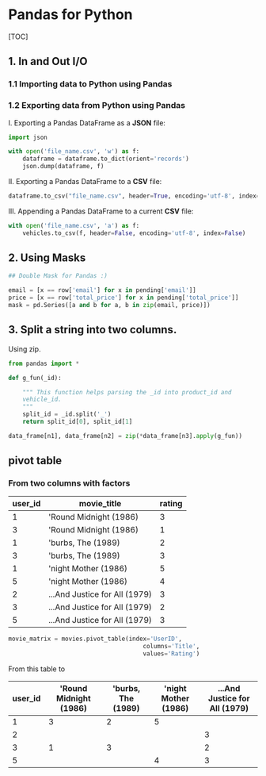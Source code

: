 # Pandas for Python

[TOC]

## 1. In and Out I/O

### 1.1 Importing data to Python using Pandas

### 1.2 Exporting data from Python using Pandas

I. Exporting a Pandas DataFrame as a **JSON** file:

```python
import json

with open('file_name.csv', 'w') as f:
	dataframe = dataframe.to_dict(orient='records')
    json.dump(dataframe, f)
```

II. Exporting a Pandas DataFrame to a **CSV** file:

```python
dataframe.to_csv("file_name.csv", header=True, encoding='utf-8', index=False)
```

III. Appending a Pandas DataFrame to a current **CSV** file:

```python
with open('file_name.csv', 'a') as f:
	vehicles.to_csv(f, header=False, encoding='utf-8', index=False)
```

## 2. Using Masks

```python
## Double Mask for Pandas :)

email = [x == row['email'] for x in pending['email']]
price = [x == row['total_price'] for x in pending['total_price']]
mask = pd.Series([a and b for a, b in zip(email, price)])
```


## 3. Split a string into two columns.

Using zip.

```python
from pandas import *

def g_fun(_id):

    """ This function helps parsing the _id into product_id and 
	vehicle_id.
    """
    split_id = _id.split('_')
    return split_id[0], split_id[1]

data_frame[n1], data_frame[n2] = zip(*data_frame[n3].apply(g_fun))
```

## pivot table

### From two columns with factors

| user_id | movie_title                   | rating |
|---------|-------------------------------|--------|
| 1       | 'Round Midnight (1986)        | 3      |
| 3       | 'Round Midnight (1986)        | 1      |
| 1       | 'burbs, The (1989)            | 2      |
| 3       | 'burbs, The (1989)            | 3      |
| 1       | 'night Mother (1986)          | 5      |
| 5       | 'night Mother (1986)          | 4      |
| 2       | ...And Justice for All (1979) | 3      |
| 3       | ...And Justice for All (1979) | 2      |
| 5       | ...And Justice for All (1979) | 3      |

```python
movie_matrix = movies.pivot_table(index='UserID',
                                      columns='Title',
                                      values='Rating')
```

From this table to

| user_id | 'Round Midnight (1986) | 'burbs, The (1989) | 'night Mother (1986) | ...And Justice for All (1979) |
|---------|------------------------|--------------------|----------------------|-------------------------------|
| 1       | 3                      | 2                  | 5                    |                               |
| 2       |                        |                    |                      | 3                             |
| 3       | 1                      | 3                  |                      | 2                             |
| 5       |                        |                    | 4                    | 3                             |


